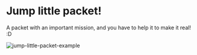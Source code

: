 # Jump little packet!

A packet with an important mission, and you have to help it to make it real! :D

![jump-little-packet-example](https://media.giphy.com/media/hWLM6qZE2i5juM4jLD/giphy.gif)
